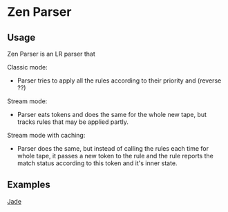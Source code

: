 # Zen Parser

## Usage

Zen Parser is an LR parser that

Classic mode:

* Parser tries to apply all the rules according to their priority and (reverse ??)

Stream mode:

* Parser eats tokens and does the same for the whole new tape, but tracks rules that may be applied partly.

Stream mode with caching:

* Parser does the same, but instead of calling the rules each time for whole tape, it passes a new token to the rule and the rule reports the match status according to this token and it's inner state.

## Examples

[Jade](https://github.com/mcfinley/zen-parser/tree/master/example/jade.js)

